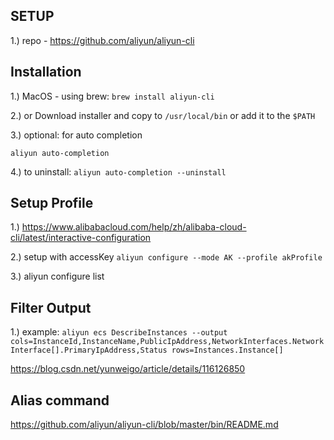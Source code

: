 ## SETUP

1.) repo - https://github.com/aliyun/aliyun-cli

## Installation

1.) MacOS - using brew: `brew install aliyun-cli`

2.) or Download installer and copy to `/usr/local/bin` or add it to the `$PATH`

3.) optional: for auto completion

`aliyun auto-completion`

4.) to uninstall: `aliyun auto-completion --uninstall`


## Setup Profile

1.) https://www.alibabacloud.com/help/zh/alibaba-cloud-cli/latest/interactive-configuration

2.) setup with accessKey `aliyun configure --mode AK --profile akProfile`

3.) aliyun configure list


## Filter Output

1.) example: `aliyun ecs DescribeInstances --output cols=InstanceId,InstanceName,PublicIpAddress,NetworkInterfaces.NetworkInterface[].PrimaryIpAddress,Status rows=Instances.Instance[]`

https://blog.csdn.net/yunweigo/article/details/116126850


## Alias command
https://github.com/aliyun/aliyun-cli/blob/master/bin/README.md